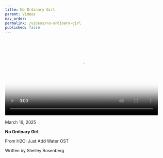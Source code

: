```yaml
---
title: No Ordinary Girl
parent: Videos
nav_order:
permalink: /videos/no-ordinary-girl
published: false
---
```


<video controls width="100%" poster="{{site.baseurl}}/images/No Ordinary Girl.png">
  <source src="{{site.baseurl}}/video/No Ordinary Girl.mov" type="video/mp4">
</video>

<p class="date">March 16, 2025</p>

<b>No Ordinary Girl</b>

From H2O: Just Add Water OST

Written by Shelley Rosenberg
